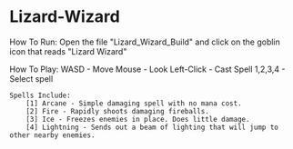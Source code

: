 # Lizard-Wizard

How To Run:
	Open the file "Lizard_Wizard_Build" and click on the goblin icon that reads "Lizard Wizard"

How To Play:
	WASD - Move
	Mouse - Look
	Left-Click - Cast Spell
	1,2,3,4 - Select spell
	
	Spells Include: 
		[1] Arcane - Simple damaging spell with no mana cost.
		[2] Fire - Rapidly shoots damaging fireballs.	
		[3] Ice - Freezes enemies in place. Does little damage.
		[4] Lightning - Sends out a beam of lighting that will jump to other nearby enemies.  